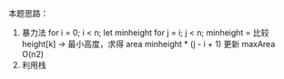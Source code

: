 本题思路：

1. 暴力法
   for i = 0; i < n;
   let minheight
   for j = i; j < n;
   minheight = 比较 height[k] -> 最小高度，求得 area
   minheight \* (j - i + 1) 更新 maxArea
   O(n2)
2. 利用栈
